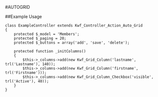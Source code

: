 #AUTOGRID

##Example Usage

    class ExampleController extends Kwf_Controller_Action_Auto_Grid
    {
        protected $_model = 'Members';
        protected $_paging = 20;
        protected $_buttons = array('add', 'save', 'delete');
     
        protected function _initColumns()
        {
            $this->_columns->add(new Kwf_Grid_Column('lastname', trl('Lastname'), 140));
            $this->_columns->add(new Kwf_Grid_Column('firstname', trl('Firstname')));
            $this->_columns->add(new Kwf_Grid_Column_Checkbox('visible', trl('Active'), 40));
        }
    }